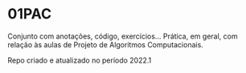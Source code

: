 # 01PAC
Conjunto com anotações, código, exercícios...
Prática, em geral, com relação às aulas de Projeto de Algoritmos Computacionais.

Repo criado e atualizado no período 2022.1